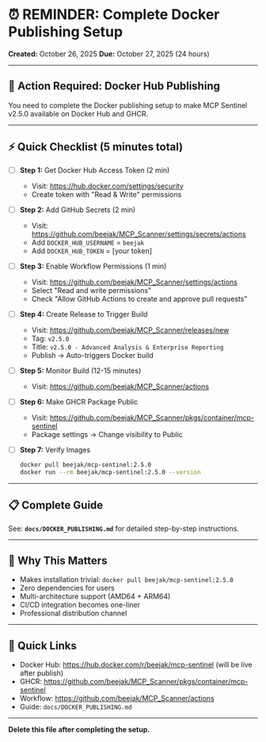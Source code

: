 # ⏰ REMINDER: Complete Docker Publishing Setup

**Created:** October 26, 2025
**Due:** October 27, 2025 (24 hours)

---

## 🚨 Action Required: Docker Hub Publishing

You need to complete the Docker publishing setup to make MCP Sentinel v2.5.0 available on Docker Hub and GHCR.

---

## ⚡ Quick Checklist (5 minutes total)

- [ ] **Step 1:** Get Docker Hub Access Token (2 min)
  - Visit: https://hub.docker.com/settings/security
  - Create token with "Read & Write" permissions

- [ ] **Step 2:** Add GitHub Secrets (2 min)
  - Visit: https://github.com/beejak/MCP_Scanner/settings/secrets/actions
  - Add `DOCKER_HUB_USERNAME` = `beejak`
  - Add `DOCKER_HUB_TOKEN` = [your token]

- [ ] **Step 3:** Enable Workflow Permissions (1 min)
  - Visit: https://github.com/beejak/MCP_Scanner/settings/actions
  - Select "Read and write permissions"
  - Check "Allow GitHub Actions to create and approve pull requests"

- [ ] **Step 4:** Create Release to Trigger Build
  - Visit: https://github.com/beejak/MCP_Scanner/releases/new
  - Tag: `v2.5.0`
  - Title: `v2.5.0 - Advanced Analysis & Enterprise Reporting`
  - Publish → Auto-triggers Docker build

- [ ] **Step 5:** Monitor Build (12-15 minutes)
  - Visit: https://github.com/beejak/MCP_Scanner/actions

- [ ] **Step 6:** Make GHCR Package Public
  - Visit: https://github.com/beejak/MCP_Scanner/pkgs/container/mcp-sentinel
  - Package settings → Change visibility to Public

- [ ] **Step 7:** Verify Images
  ```bash
  docker pull beejak/mcp-sentinel:2.5.0
  docker run --rm beejak/mcp-sentinel:2.5.0 --version
  ```

---

## 📋 Complete Guide

See: **`docs/DOCKER_PUBLISHING.md`** for detailed step-by-step instructions.

---

## 🎯 Why This Matters

- Makes installation trivial: `docker pull beejak/mcp-sentinel:2.5.0`
- Zero dependencies for users
- Multi-architecture support (AMD64 + ARM64)
- CI/CD integration becomes one-liner
- Professional distribution channel

---

## 🔗 Quick Links

- Docker Hub: https://hub.docker.com/r/beejak/mcp-sentinel (will be live after publish)
- GHCR: https://github.com/beejak/MCP_Scanner/pkgs/container/mcp-sentinel
- Workflow: https://github.com/beejak/MCP_Scanner/actions
- Guide: `docs/DOCKER_PUBLISHING.md`

---

**Delete this file after completing the setup.**
